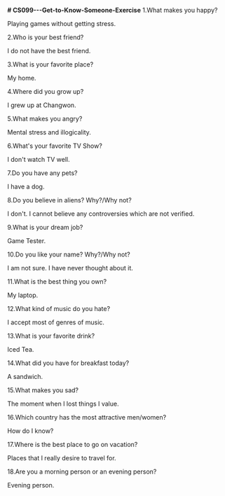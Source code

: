**# CS099---Get-to-Know-Someone-Exercise**
1.What makes you happy? 

Playing games without getting stress.

2.Who is your best friend?

I do not have the best friend.

3.What is your favorite place? 

My home.

4.Where did you grow up? 

I grew up at Changwon.

5.What makes you angry? 

Mental stress and illogicality.

6.What's your favorite TV Show? 

I don't watch TV well.

7.Do you have any pets? 

I have a dog.

8.Do you believe in aliens? Why?/Why not? 

I don't. I cannot believe any controversies which are not verified.

9.What is your dream job? 

Game Tester.

10.Do you like your name? Why?/Why not? 

I am not sure. I have never thought about it.

11.What is the best thing you own? 

My laptop.

12.What kind of music do you hate? 

I accept most of genres of music.

13.What is your favorite drink? 

Iced Tea.

14.What did you have for breakfast today?

A sandwich.

15.What makes you sad?

The moment when I lost things I value.

16.Which country has the most attractive men/women? 

How do I know?

17.Where is the best place to go on vacation? 

Places that I really desire to travel for.

18.Are you a morning person or an evening person? 

Evening person.


